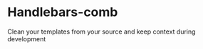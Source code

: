 Handlebars-comb
===============

Clean your templates from your source and keep context during development